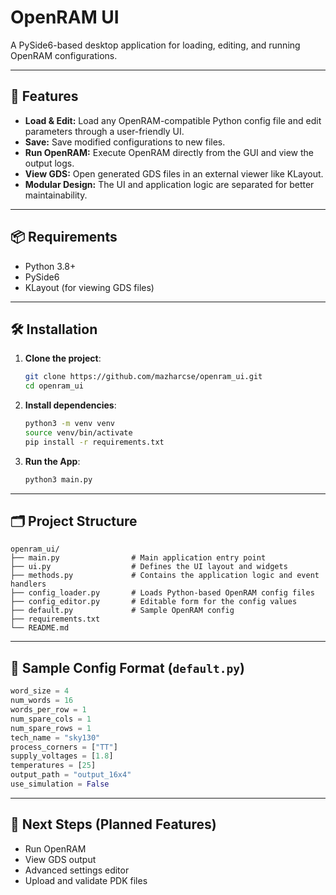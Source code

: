 # OpenRAM UI

A PySide6-based desktop application for loading, editing, and running OpenRAM configurations.

---

## 🚀 Features

-   **Load & Edit:** Load any OpenRAM-compatible Python config file and edit parameters through a user-friendly UI.
-   **Save:** Save modified configurations to new files.
-   **Run OpenRAM:** Execute OpenRAM directly from the GUI and view the output logs.
-   **View GDS:** Open generated GDS files in an external viewer like KLayout.
-   **Modular Design:** The UI and application logic are separated for better maintainability.

---

## 📦 Requirements

-   Python 3.8+
-   PySide6
-   KLayout (for viewing GDS files)

---

## 🛠️ Installation

1.  **Clone the project**:

    ```bash
    git clone https://github.com/mazharcse/openram_ui.git
    cd openram_ui
    ```

2.  **Install dependencies**:

    ```bash
    python3 -m venv venv
    source venv/bin/activate
    pip install -r requirements.txt
    ```

3.  **Run the App**:
    ```bash
    python3 main.py
    ```

---

## 🗂️ Project Structure

```
openram_ui/
├── main.py                # Main application entry point
├── ui.py                  # Defines the UI layout and widgets
├── methods.py             # Contains the application logic and event handlers
├── config_loader.py       # Loads Python-based OpenRAM config files
├── config_editor.py       # Editable form for the config values
├── default.py             # Sample OpenRAM config
├── requirements.txt
└── README.md
```

---

## 🧩 Sample Config Format (`default.py`)

```python
word_size = 4
num_words = 16
words_per_row = 1
num_spare_cols = 1
num_spare_rows = 1
tech_name = "sky130"
process_corners = ["TT"]
supply_voltages = [1.8]
temperatures = [25]
output_path = "output_16x4"
use_simulation = False
```

---

## 📌 Next Steps (Planned Features)

-   Run OpenRAM
-   View GDS output
-   Advanced settings editor
-   Upload and validate PDK files



